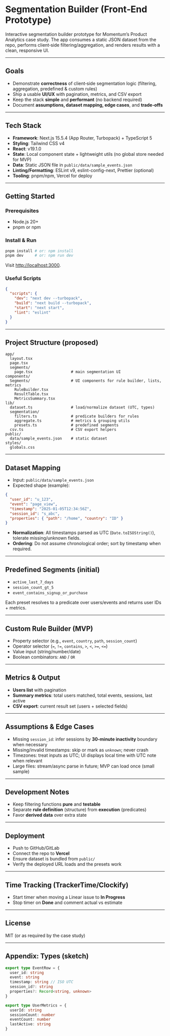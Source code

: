 # Segmentation Builder (Front‑End Prototype)

Interactive segmentation builder prototype for Momentum’s Product Analytics case study. The app consumes a static JSON dataset from the repo, performs client‑side filtering/aggregation, and renders results with a clean, responsive UI.

---

## Goals

* Demonstrate **correctness** of client‑side segmentation logic (filtering, aggregation, predefined & custom rules)
* Ship a usable **UI/UX** with pagination, metrics, and CSV export
* Keep the stack **simple** and **performant** (no backend required)
* Document **assumptions, dataset mapping, edge cases**, and **trade‑offs**

---

## Tech Stack

* **Framework**: Next.js 15.5.4 (App Router, Turbopack) + TypeScript 5
* **Styling**: Tailwind CSS v4
* **React**: v19.1.0
* **State**: Local component state + lightweight utils (no global store needed for MVP)
* **Data**: Static JSON file in `public/data/sample_events.json`
* **Linting/Formatting**: ESLint v9, eslint-config-next, Prettier (optional)
* **Tooling**: pnpm/npm, Vercel for deploy

---

## Getting Started

### Prerequisites

* Node.js 20+
* pnpm or npm

### Install & Run

```bash
pnpm install # or: npm install
pnpm dev     # or: npm run dev
```

Visit [http://localhost:3000](http://localhost:3000).

### Useful Scripts

```json
{
  "scripts": {
    "dev": "next dev --turbopack",
    "build": "next build --turbopack",
    "start": "next start",
    "lint": "eslint"
  }
}
```

---

## Project Structure (proposed)

```
app/
  layout.tsx
  page.tsx
  segments/
    page.tsx                 # main segmentation UI
components/
  Segments/                  # UI components for rule builder, lists, metrics
    RuleBuilder.tsx
    ResultTable.tsx
    MetricsSummary.tsx
lib/
  dataset.ts                 # load/normalize dataset (UTC, types)
  segmentation/
    filters.ts               # predicate builders for rules
    aggregate.ts             # metrics & grouping utils
    presets.ts               # predefined segments
  csv.ts                     # CSV export helpers
public/
  data/sample_events.json    # static dataset
styles/
  globals.css
```

---

## Dataset Mapping

* Input: `public/data/sample_events.json`
* Expected shape (example):

```json
{
  "user_id": "u_123",
  "event": "page_view",
  "timestamp": "2025-01-05T12:34:56Z",
  "session_id": "s_abc",
  "properties": { "path": "/home", "country": "ID" }
}
```

* **Normalization**: All timestamps parsed as UTC (`Date.toISOString()`), tolerate missing/unknown fields.
* **Ordering**: Do not assume chronological order; sort by timestamp when required.

---

## Predefined Segments (initial)

* `active_last_7_days`
* `session_count_gt_5`
* `event_contains_signup_or_purchase`

Each preset resolves to a predicate over users/events and returns user IDs + metrics.

---

## Custom Rule Builder (MVP)

* Property selector (e.g., `event`, `country`, `path`, `session_count`)
* Operator selector (`=`, `!=`, `contains`, `>`, `<`, `>=`, `<=`)
* Value input (string/number/date)
* Boolean combinators: `AND` / `OR`

---

## Metrics & Output

* **Users list** with pagination
* **Summary metrics**: total users matched, total events, sessions, last active
* **CSV export**: current result set (users + selected fields)

---

## Assumptions & Edge Cases

* Missing `session_id`: infer sessions by **30‑minute inactivity** boundary when necessary
* Missing/invalid timestamps: skip or mark as `unknown`; never crash
* Timezones: treat inputs as UTC; UI displays local time with UTC note when relevant
* Large files: stream/async parse in future; MVP can load once (small sample)

---

## Development Notes

* Keep filtering functions **pure** and **testable**
* Separate **rule definition** (structure) from **execution** (predicates)
* Favor **derived data** over extra state

---

## Deployment

* Push to GitHub/GitLab
* Connect the repo to **Vercel**
* Ensure dataset is bundled from `public/`
* Verify the deployed URL loads and the presets work

---

## Time Tracking (TrackerTime/Clockify)

* Start timer when moving a Linear issue to **In Progress**
* Stop timer on **Done** and comment actual vs estimate

---

## License

MIT (or as required by the case study)

---

## Appendix: Types (sketch)

```ts
export type EventRow = {
  user_id: string
  event: string
  timestamp: string // ISO UTC
  session_id?: string
  properties?: Record<string, unknown>
}

export type UserMetrics = {
  userId: string
  sessionCount: number
  eventCount: number
  lastActive: string
}
```
